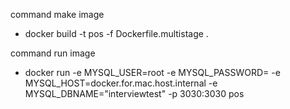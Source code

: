 command make image

 - docker build -t pos -f Dockerfile.multistage .

command run image

- docker run -e MYSQL_USER=root -e MYSQL_PASSWORD= -e MYSQL_HOST=docker.for.mac.host.internal -e MYSQL_DBNAME="interviewtest" -p 3030:3030 pos
